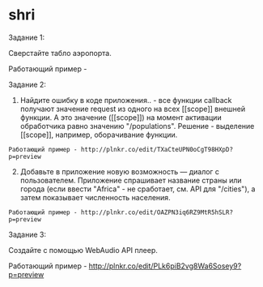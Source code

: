 # shri

Задание 1:

  Сверстайте табло аэропорта. 

  Работающий пример - 

Задание 2:

  1. Найдите ошибку в коде приложения.. - все функции callback получают значение request из одного на всех [[scope]] внешней функции. 
    А это значение ([[scope]]) на момент активации обработчика равно значению "/populations". 
    Решение - выделение [[scope]], например, оборачивание функции.
    
    Работающий пример - http://plnkr.co/edit/TXaCteUPN0oCgT98HXpD?p=preview
    
  2. Добавьте в приложение новую возможность — диалог с пользователем. Приложение спрашивает название страны или города 
  (если ввести "Africa" - не сработает, см. API для "/cities"), а затем показывает численность населения.
  
    Работающий пример - http://plnkr.co/edit/OAZPN3iq6RZ9MtR5hSLR?p=preview

Задание 3:

  Создайте с помощью WebAudio API плеер.

  Работающий пример - http://plnkr.co/edit/PLk6piB2vg8Wa6Sosey9?p=preview
